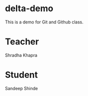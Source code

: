 # delta-demo
This is a demo for Git and Github class.

# Teacher
Shradha Khapra

# Student
Sandeep Shinde
